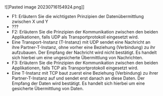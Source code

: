 ![[Pasted image 20230716154924.png]]

- F1: Erläutern Sie die wichtigsten Prinzipien der Datenübermittlung zwischen X und Y
 - ???
- F2: Erläutern Sie die Prinzipien der Kommunikation zwischen den beiden Applikationen,
falls UDP als Transportprotokoll eingesetzt wird.
 - Eine Transport-Instanz (T-Instanz) mit UDP sendet eine Nachricht an ihre Partner-T-Instanz, ohne vorher eine Beziehung (Verbindung) zu ihr aufzubauen. Der Empfang der Nachricht wird nicht bestätigt. Es handelt sich hierbei um eine ungesicherte Übermittlung von Nachrichten.
- F3: Erläutern Sie die Prinzipien der Kommunikation zwischen den beiden Applikationen,
falls TCP als Transportprotokoll eingesetzt wird.
 - Eine T-Instanz mit TCP baut zuerst eine Beziehung (Verbindung) zu ihrer Partner-T-Instanz auf und sendet erst danach an diese Daten. Der Empfang der Daten wird bestätigt. Es handelt sich hierbei um eine gesicherte Übermittlung von Daten.